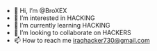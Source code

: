 - 👋 Hi, I’m @BroXEX
- 👀 I’m interested in HACKING
- 🌱 I’m currently learning HACKING
- 💞️ I’m looking to collaborate on HACKERS
- 📫 How to reach me iraqhacker730@gmail.com

<!---
BroXEX/BroXEX is a ✨ special ✨ repository because its `README.md` (this file) appears on your GitHub profile.
You can click the Preview link to take a look at your changes.
--->
